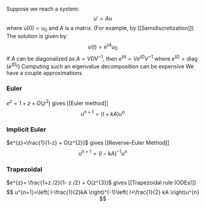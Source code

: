 Suppose we reach a system:
$$
u' = Au
$$
where $u(0)=u_{0}$ and $A$ is a matrix.
(For example, by [[Semidiscretization]])
The solution is given by:
$$
u(t) = e^{tA} u_{0}
$$
If $A$ can be diagonalized as $A=VDV^{-1}$, 
then $e^{tA}=Ve^{tD}V^{-1}$ where $e^{tD}=\operatorname{diag}(e^{tD_{ii}})$
Computing such an eigenvalue decomposition can be expensive
We have a couple approximations
### Euler
$e^{z} = 1+z+O(z^{2})$ gives [[Euler method]]
$$
u^{n+1} = (I+kA) u^{n}
$$
### Implicit Euler
$e^{z}=\frac{1}{1-z} + O(z^{2})$ gives [[Reverse-Euler Method]]
$$
u^{n+1}=(I-kA)^{-1}u^{n}
$$
### Trapezoidal
$e^{z}= \frac{1+z /2}{1- z /2} + O(z^{3})$ gives [[Trapezoidal rule (ODEs)]]
$$
u^{n+1}=\left( I-\frac{1}{2}kA \right)^{-1}\left( I+\frac{1}{2} kA \right)u^{n}
$$
